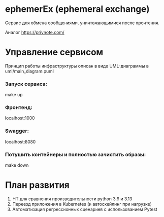 # ephemerEx (ephemeral exchange)  
Сервис для обмена сообщениями, уничтожающимися после прочтения.  
  
Аналог https://privnote.com/  
  
# Управление сервисом  
Принцип работы инфраструктуры описан в виде UML-диаграммы в uml/main_diagram.puml  
  
### Запуск сервиса:  
make up  
  
### Фронтенд:  
localhost:1000  
  
### Swagger:  
localhost:8080  
  
### Потушить контейнеры и полностью зачистить образы:  
make down  
  
# План развития  
1. НТ для сравнения производительности python 3.9 и 3.13
1. Переезд приложения в Kubernetes (и автоскейлинг при нагрузке)  
2. Автоматизация регрессионных сценариев с использованием Pytest  
